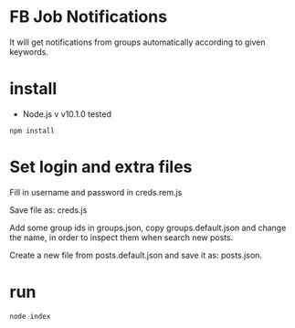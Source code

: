 # FB Job Notifications

It will get notifications from groups automatically according to given keywords.

# install

* Node.js v v10.1.0 tested

```
npm install
```

# Set login and extra files

Fill in username and password in creds.rem.js

Save file as: creds.js

Add some group ids in groups.json, copy groups.default.json and change the name, in order to inspect them when search new posts.

Create a new file from posts.default.json and save it as: posts.json.

# run
```
node index
```
